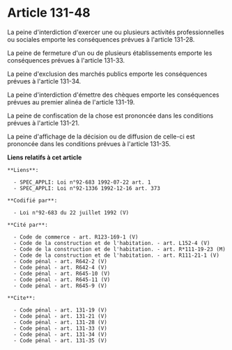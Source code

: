 # Article 131-48

La peine d'interdiction d'exercer une ou plusieurs activités professionnelles ou sociales emporte les conséquences prévues à
l'article 131-28. 

La peine de fermeture d'un ou de plusieurs établissements emporte les conséquences prévues à l'article 131-33. 

La peine d'exclusion des marchés publics emporte les conséquences prévues à l'article 131-34. 

La peine d'interdiction d'émettre des chèques emporte les conséquences prévues au premier alinéa de l'article 131-19. 

La peine de confiscation de la chose est prononcée dans les conditions prévues à l'article 131-21. 

La peine d'affichage de la décision ou de diffusion de celle-ci est prononcée dans les conditions prévues à l'article 131-35.

**Liens relatifs à cet article**

	**Liens**:

	  - SPEC_APPLI: Loi n°92-683 1992-07-22 art. 1
	  - SPEC_APPLI: Loi n°92-1336 1992-12-16 art. 373

	**Codifié par**:

	  - Loi n°92-683 du 22 juillet 1992 (V)

	**Cité par**:

	  - Code de commerce - art. R123-169-1 (V)
	  - Code de la construction et de l'habitation. - art. L152-4 (V)
	  - Code de la construction et de l'habitation. - art. R*111-19-23 (M)
	  - Code de la construction et de l'habitation. - art. R111-21-1 (V)
	  - Code pénal - art. R642-2 (V)
	  - Code pénal - art. R642-4 (V)
	  - Code pénal - art. R645-10 (V)
	  - Code pénal - art. R645-11 (V)
	  - Code pénal - art. R645-9 (V)

	**Cite**:

	  - Code pénal - art. 131-19 (V)
	  - Code pénal - art. 131-21 (V)
	  - Code pénal - art. 131-28 (V)
	  - Code pénal - art. 131-33 (V)
	  - Code pénal - art. 131-34 (V)
	  - Code pénal - art. 131-35 (V)
